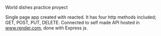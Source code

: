 World dishes practice proyect

Single page app created with reacted.
It has four http methods included; GET, POST, PUT, DELETE.
Connected to self made API hosted in www.render.com, done with Express js.

